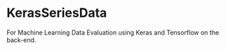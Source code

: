 # KerasSeriesData

For Machine Learning Data Evaluation using Keras and Tensorflow on the back-end.

